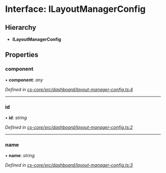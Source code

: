 # Interface: ILayoutManagerConfig

## Hierarchy

* **ILayoutManagerConfig**

## Properties

###  component

• **component**: *any*

*Defined in [cs-core/src/dashboard/layout-manager-config.ts:4](https://github.com/TNOCS/csnext/blob/38d1409e/packages/cs-core/src/dashboard/layout-manager-config.ts#L4)*

___

###  id

• **id**: *string*

*Defined in [cs-core/src/dashboard/layout-manager-config.ts:2](https://github.com/TNOCS/csnext/blob/38d1409e/packages/cs-core/src/dashboard/layout-manager-config.ts#L2)*

___

###  name

• **name**: *string*

*Defined in [cs-core/src/dashboard/layout-manager-config.ts:3](https://github.com/TNOCS/csnext/blob/38d1409e/packages/cs-core/src/dashboard/layout-manager-config.ts#L3)*

